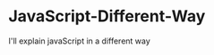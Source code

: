                                                                                                                                                                                                                              
# JavaScript-Different-Way
I'll explain javaScript in a different way       
  









